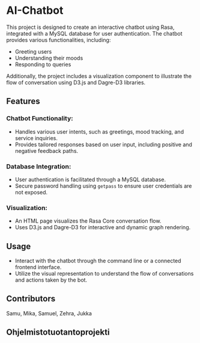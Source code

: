 # AI-Chatbot

This project is designed to create an interactive chatbot using Rasa,
integrated with a MySQL database for user authentication. 
The chatbot provides various functionalities, including:

- Greeting users
- Understanding their moods
- Responding to queries

Additionally, the project includes a visualization component
to illustrate the flow of conversation using D3.js and Dagre-D3 libraries.

## Features

### Chatbot Functionality:
- Handles various user intents, such as greetings, mood tracking, and service inquiries.
- Provides tailored responses based on user input, including positive and negative feedback paths.

### Database Integration:
- User authentication is facilitated through a MySQL database.
- Secure password handling using `getpass` to ensure user credentials are not exposed.

### Visualization:
- An HTML page visualizes the Rasa Core conversation flow.
- Uses D3.js and Dagre-D3 for interactive and dynamic graph rendering.

## Usage

- Interact with the chatbot through the command line or a connected frontend interface.
- Utilize the visual representation to understand the flow of conversations and actions taken by the bot.

## Contributors

Samu, Mika, Samuel, Zehra, Jukka

## Ohjelmistotuotantoprojekti
